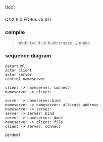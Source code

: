 [toc]
### 
QNX 8.0
FDBus v5.4.0

### compile
> mkdir build
> cd build
> cmake ../
> make

### sequence diagram

```plantuml
@startuml
actor client
actor server
control nameserver

client -> nameserver: connect
nameserver -> client:

server -> nameserver:bind
nameserver -> nameserver: allocate address
nameserver -> server: 
server -> server: bind
server -> nameserver: done
nameserver -> client: file
client -> server: connect

@enduml
```